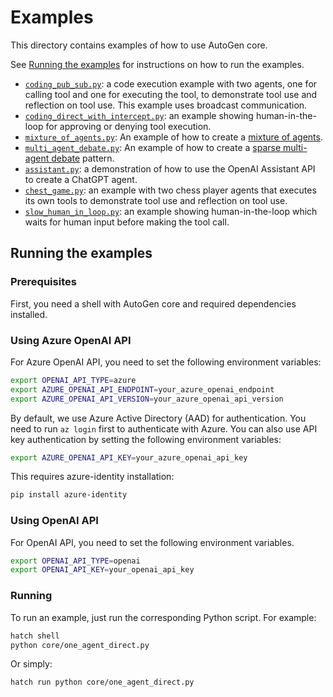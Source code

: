 # Examples

This directory contains examples of how to use AutoGen core.

See [Running the examples](#running-the-examples) for instructions on how to run the examples.

- [`coding_pub_sub.py`](coding_pub_sub.py): a code execution example with two agents, one for calling tool and one for executing the tool, to demonstrate tool use and reflection on tool use. This example uses broadcast communication.
- [`coding_direct_with_intercept.py`](coding_direct_with_intercept.py): an example showing human-in-the-loop for approving or denying tool execution.
- [`mixture_of_agents.py`](mixture_of_agents.py): An example of how to create a [mixture of agents](https://github.com/togethercomputer/moa).
- [`multi_agent_debate.py`](multi_agent_debate.py): An example of how to create a [sparse multi-agent debate](https://arxiv.org/abs/2406.11776) pattern.
- [`assistant.py`](assistant.py): a demonstration of how to use the OpenAI Assistant API to create
    a ChatGPT agent.
- [`chest_game.py`](chess_game.py): an example with two chess player agents that executes its own tools to demonstrate tool use and reflection on tool use.
- [`slow_human_in_loop.py`](slow_human_in_loop.py): an example showing human-in-the-loop which waits for human input before making the tool call.

## Running the examples

### Prerequisites

First, you need a shell with AutoGen core and required dependencies installed.

### Using Azure OpenAI API

For Azure OpenAI API, you need to set the following environment variables:

```bash
export OPENAI_API_TYPE=azure
export AZURE_OPENAI_API_ENDPOINT=your_azure_openai_endpoint
export AZURE_OPENAI_API_VERSION=your_azure_openai_api_version
```

By default, we use Azure Active Directory (AAD) for authentication.
You need to run `az login` first to authenticate with Azure.
You can also
use API key authentication by setting the following environment variables:

```bash
export AZURE_OPENAI_API_KEY=your_azure_openai_api_key
```

This requires azure-identity installation:

```bash
pip install azure-identity
```

### Using OpenAI API

For OpenAI API, you need to set the following environment variables.

```bash
export OPENAI_API_TYPE=openai
export OPENAI_API_KEY=your_openai_api_key
```

### Running

To run an example, just run the corresponding Python script. For example:

```bash
hatch shell
python core/one_agent_direct.py
```

Or simply:

```bash
hatch run python core/one_agent_direct.py
```
